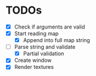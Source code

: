 # TODOs

- [x] Check if arguments are valid
- [x] Start reading map
  - [x] Append into full map string
- [ ] Parse string and validate
	- [x] Partial validation
- [x] Create window
- [x] Render textures
